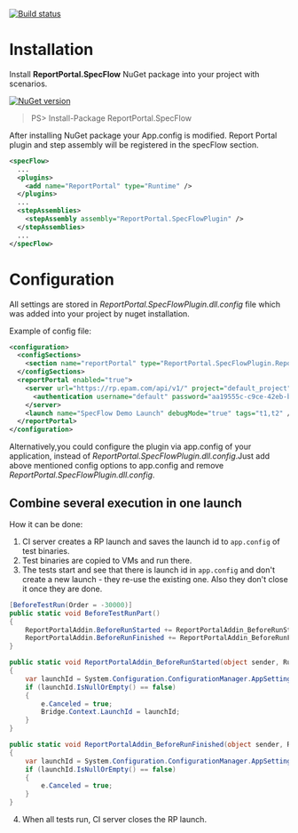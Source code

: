 [![Build status](https://ci.appveyor.com/api/projects/status/k9gnrmlt3yo5gl4g?svg=true)](https://ci.appveyor.com/project/nvborisenko/agent-net-specflow)

# Installation
Install **ReportPortal.SpecFlow** NuGet package into your project with scenarios.

[![NuGet version](https://badge.fury.io/nu/reportportal.specflow.svg)](https://badge.fury.io/nu/reportportal.specflow)

> PS> Install-Package ReportPortal.SpecFlow

After installing NuGet package your App.config is modified. Report Portal plugin and step assembly will be registered in the specFlow section.
```xml
<specFlow>
  ...
  <plugins>
    <add name="ReportPortal" type="Runtime" />
  </plugins>
  ...
  <stepAssemblies>
    <stepAssembly assembly="ReportPortal.SpecFlowPlugin" />
  </stepAssemblies>
  ...
</specFlow>
```

# Configuration
All settings are stored in *ReportPortal.SpecFlowPlugin.dll.config* file which was added into your project by nuget installation.

Example of config file:
```xml
<configuration>
  <configSections>
    <section name="reportPortal" type="ReportPortal.SpecFlowPlugin.ReportPortalSection, ReportPortal.SpecFlowPlugin, Version=1.0.0.0, Culture=neutral, PublicKeyToken=null" />
  </configSections>
  <reportPortal enabled="true">
    <server url="https://rp.epam.com/api/v1/" project="default_project">
      <authentication username="default" password="aa19555c-c9ce-42eb-bb11-87757225d535" />
    </server>
    <launch name="SpecFlow Demo Launch" debugMode="true" tags="t1,t2" />
  </reportPortal>
</configuration>
```

Alternatively,you could configure the plugin via app.config of your application, instead of *ReportPortal.SpecFlowPlugin.dll.config*.Just add above mentioned config 
options to app.config and remove *ReportPortal.SpecFlowPlugin.dll.config*.


## Combine several execution in one launch

How it can be done:
1. CI server creates a RP launch and saves the launch id to `app.config` of test binaries.
2. Test binaries are copied to VMs and run there.
3. The tests start and see that there is launch id in `app.config` and don't create a new launch - they re-use the existing one. Also they don't close it once they are done.
```c#
[BeforeTestRun(Order = -30000)]
public static void BeforeTestRunPart()
{
	ReportPortalAddin.BeforeRunStarted += ReportPortalAddin_BeforeRunStarted;
	ReportPortalAddin.BeforeRunFinished += ReportPortalAddin_BeforeRunFinished;
}

public static void ReportPortalAddin_BeforeRunStarted(object sender, RunStartedEventArgs e)
{
	var launchId = System.Configuration.ConfigurationManager.AppSettings["ReportPortalLaunchId"];
	if (launchId.IsNullOrEmpty() == false)
	{
		e.Canceled = true;
		Bridge.Context.LaunchId = launchId;
	}
}

public static void ReportPortalAddin_BeforeRunFinished(object sender, RunFinishedEventArgs e)
{
	var launchId = System.Configuration.ConfigurationManager.AppSettings["ReportPortalLaunchId"];
	if (launchId.IsNullOrEmpty() == false)
	{
		e.Canceled = true;
	}
}
```
4. When all tests run, CI server closes the RP launch.
